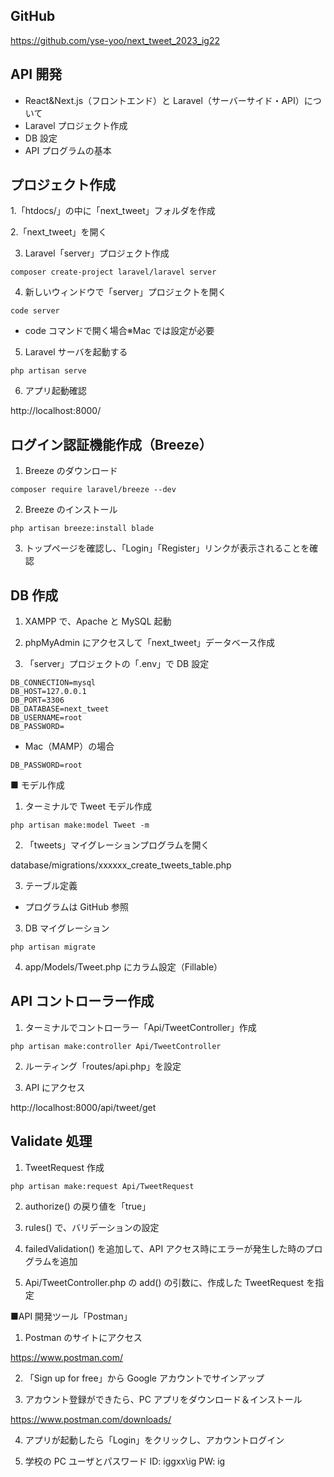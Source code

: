 ## GitHub

https://github.com/yse-yoo/next_tweet_2023_ig22

## API 開発

-   React&Next.js（フロントエンド）と Laravel（サーバーサイド・API）について
-   Laravel プロジェクト作成
-   DB 設定
-   API プログラムの基本

## プロジェクト作成

1.「htdocs/」の中に「next_tweet」フォルダを作成

2.「next_tweet」を開く

3. Laravel「server」プロジェクト作成

```
composer create-project laravel/laravel server
```

4. 新しいウィンドウで「server」プロジェクトを開く

```
code server
```

-   code コマンドで開く場合※Mac では設定が必要

5. Laravel サーバを起動する

```
php artisan serve
```

6. アプリ起動確認

http://localhost:8000/

## ログイン認証機能作成（Breeze）

1. Breeze のダウンロード

```
composer require laravel/breeze --dev
```

2. Breeze のインストール

```
php artisan breeze:install blade
```

3. トップページを確認し、「Login」「Register」リンクが表示されることを確認

## DB 作成

1. XAMPP で、Apache と MySQL 起動

2. phpMyAdmin にアクセスして「next_tweet」データベース作成

3. 「server」プロジェクトの「.env」で DB 設定

```
DB_CONNECTION=mysql
DB_HOST=127.0.0.1
DB_PORT=3306
DB_DATABASE=next_tweet
DB_USERNAME=root
DB_PASSWORD=
```

-   Mac（MAMP）の場合

```
DB_PASSWORD=root
```

■ モデル作成

1. ターミナルで Tweet モデル作成

```
php artisan make:model Tweet -m
```

2. 「tweets」マイグレーションプログラムを開く

database/migrations/xxxxxx_create_tweets_table.php

3. テーブル定義

-   プログラムは GitHub 参照

3. DB マイグレーション

```
php artisan migrate
```

4. app/Models/Tweet.php にカラム設定（Fillable）

## API コントローラー作成

1. ターミナルでコントローラー「Api/TweetController」作成

```
php artisan make:controller Api/TweetController
```

2. ルーティング「routes/api.php」を設定

3. API にアクセス

http://localhost:8000/api/tweet/get

## Validate 処理

1. TweetRequest 作成

```
php artisan make:request Api/TweetRequest
```

2. authorize() の戻り値を「true」

3. rules() で、バリデーションの設定

4. failedValidation() を追加して、API アクセス時にエラーが発生した時のプログラムを追加

5. Api/TweetController.php の add() の引数に、作成した TweetRequest を指定

■API 開発ツール「Postman」

1. Postman のサイトにアクセス

https://www.postman.com/

2. 「Sign up for free」から Google アカウントでサインアップ

3. アカウント登録ができたら、PC アプリをダウンロード＆インストール

https://www.postman.com/downloads/

4. アプリが起動したら「Login」をクリックし、アカウントログイン

5. 学校の PC ユーザとパスワード
   ID: iggxx\ig
   PW: ig
